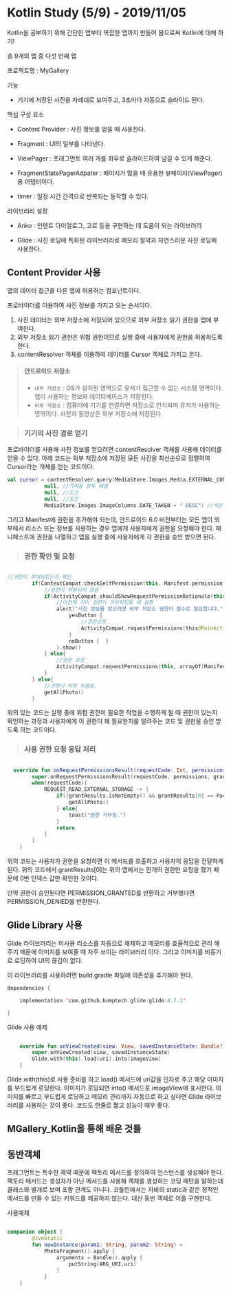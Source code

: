 # Kotlin Study (5/9) - 2019/11/05

Kotlin을 공부하기 위해 간단한 앱부터 복잡한 앱까지 만들어 봄으로써 Kotlin에 대해 하기!

총 9개의 앱 중 다섯 번째 앱

프로젝트명 : MyGallery

기능

* 기기에 저장된 사진을 차례대로 보여주고, 3초마다 자동으로 슬라이드 된다.
  

핵심 구성 요소

* Content Provider : 사진 정보를 얻을 때 사용한다.
  
* Fragment : UI의 일부를 나타낸다.
  
* ViewPager : 프래그먼트 여러 개를 좌우로 슬라이드하여 넘길 수 있게 해준다.
  
* FragmentStatePagerAdpater : 페이지가 많을 때 유용한 뷰페이지(ViewPager)용 어댑터이다.
  
* timer : 일정 시간 간격으로 반복되는 동작할 수 있다.

라이브러리 설정
* Anko : 인텐트 다이얼로그, 고르 등을 구현하는 데 도움이 되는 라이브러리
  
* Glide : 사진 로딩에 특화된 라이브러리로 메모리 절약과 자연스러운 사진 로딩에 사용한다.

## Content Provider 사용

앱의 데이터 접근을 다른 앱에 허용하는 컴포넌트이다.

프로바이더를 이용하여 사진 정보를 가지고 오는 순서이다.

1. 사진 데이터는 외부 저장소에 저장되어 있으므로 외부 저장소 읽기 권한을 앱에 부여한다.
2. 외부 저장소 읽기 권한은 위험 권한이므로 실행 중에 사용자에게 권한을 허용하도록 한다.
3. contentResolver 객체를 이용하여 데이터를 Cursor 객체로 가지고 온다.

>#### 안드로이드 저장소
> * `내부 저장소` : OS가 설치된 영역으로 유저가 접근할 수 없는 시스템 영역이다. 앱이 사용하는 정보와 데이터베이스가 저장된다.
> * `외부 저장소` : 컴퓨터에 기기를 연결하면 저장소로 인식되며 유저가 사용하는 영역이다. 사진과 동영상은 외부 저장소에 저장된다

>### 기기의 사진 경로 얻기

프로바이더를 사용해 사진 정보를 얻으려면 contentResolver 객체를 사용해 데이터를 얻을 수 있다. 아래 코드는 외부 저장소에 저장된 모든 사진을 최신순으로 정렬하여 Cursor라는 개체를 얻는 코드이다.

``` kotlin
val cursor = contentResolver.query(MediaStore.Images.Media.EXTERNAL_CONTENT_URI,
            null, //가여올 항목 배열
            null, //조건
            null, //조건
            MediaStore.Images.ImageColumns.DATE_TAKEN + " DESC") //찍은 날짜 내림차순
```

그리고 Manifest에 권한을 추가해야 되는데, 안드로이드 6.0 버전부터는 모든 앱이 외부에서 리소스 또는 정보를 사용하는 경우 앱에게 사용자에게 권한을 요청해야 한다. 매니페스트에 권한을 나열하고 앱을 실행 중에 사용자에게 각 권한을 승인 받으면 된다.

> ### 권한 확인 및 요청

```kotlin

//권한이 부여되었는지 확인
        if(ContextCompat.checkSelfPermission(this, Manifest.permission.READ_EXTERNAL_STORAGE) != PackageManager.PERMISSION_GRANTED){
            //권한이 허용되지 않음
            if(ActivityCompat.shouldShowRequestPermissionRationale(this,Manifest.permission.READ_EXTERNAL_STORAGE)) {
                //이전에 이미 권한이 거부되었을 때 설명
                alert("사진 정보를 얻으려면 외부 저장소 권한이 필수로 필요합니다.", "권한이 필요한 이유") {
                    yesButton {
                        //권한요청
                        ActivityCompat.requestPermissions(this@MainActivity, arrayOf(Manifest.permission.READ_EXTERNAL_STORAGE),REQUEST_READ_EXTERNAL_STORAGE)
                    }
                    noButton {  }
                }.show()
            } else{
                //권한 요청
                ActivityCompat.requestPermissions(this, arrayOf(Manifest.permission.READ_EXTERNAL_STORAGE),REQUEST_READ_EXTERNAL_STORAGE)
            }
        } else{
            //권한이 이미 허용됨.
            getAllPhoto()
        }

```

위의 있는 코드는 실행 중에 위험 권한이 필요한 작업을 수행하게 될 때 권한이 있는지 확인하는 과정과 사용자에게 이 권한이 왜 필요한지를 알려주는 코드 및 권한을 승인 받도록 하는 코드이다.


>### 사용 권한 요청 응답 처리

```kotlin

  override fun onRequestPermissionsResult(requestCode: Int, permissions: Array<out String>, grantResults: IntArray) {
        super.onRequestPermissionsResult(requestCode, permissions, grantResults)
        when(requestCode){
            REQUEST_READ_EXTERNAL_STORAGE -> {
                if((grantResults.isNotEmpty() && grantResults[0] == PackageManager.PERMISSION_GRANTED)) {
                    getAllPhoto()
                } else{
                    toast("권한 거부됨.")
                }
                return
            }
        }
    }

```

위의 코드는 사용자가 권한을 요청하면 이 메서드를 호출하고 사용자의 응답을 전달하게 된다. 위의 코드에서 grantResults[0]는 위의 앱에서는 한개의 권한만 요청을 했기 때문에 0번 인덱스 값만 확인한 것이다.

만약 권한이 승인된다면 PERMISSION_GRANTED를 반환하고 거부했다면 PERMISSION_DENIED를 반환한다.

## Glide Library 사용

Glide 라이브러리는 미사용 리소스를 자동으로 해제하고 메모리를 효율적으로 관리 해주기 때문에 이미지를 보여줄 때 자주 쓰이는 라이브러리 이다. 그리고 이미지를 비동기로 로딩하여 UI의 끊김이 없다.

이 라이브러리를 사용하려면 build.gradle 파일에 의존성을 추가해야 한다.

```kotlin
dependencies {

    implementation 'com.github.bumptech.glide:glide:4.7.1'

}
```

Glide 사용 예제

```kotlin

    override fun onViewCreated(view: View, savedInstanceState: Bundle?) {
        super.onViewCreated(view, savedInstanceState)
        Glide.with(this).load(uri).into(imageView)
    }

```

Glide.with(this)로 사용 준비를 하고 load() 메서드에 uri값을 인자로 주고 해당 이미지를 부드럽게 로딩한다. 이미지가 로딩되면 into() 메서드로 imageView에 표시한다. 이미지를 빠르고 부드럽게 로딩하고 메모리 관리까지 자동으로 하고 싶다면 Glide 라이브러리를 사용하는 것이 좋다. 코드도 한줄로 짧고 성능이 매우 좋다.

## MGallery_Kotlin을 통해 배운 것들

## 동반객체

프래그먼트는 특수한 제약 때문에 팩토리 메서드를 정의하여 인스턴스를 생성해야 한다. 팩토리 메서드는 생성자가 아닌 메서드를 사용해 객체를 생성하는 코딩 패턴을 말하는데 클래스와 별개로 보며 포함 관계도 아니다. 코틀린에서는 자바의 static과 같은 정적인 메서드를 만들 수 있는 키워드를 제공하지 않는다. 대신 동반 객체로 이를 구현한다.

사용예제

```kotlin

companion object {
        @JvmStatic
        fun newInstance(param1: String, param2: String) =
            PhotoFragment().apply {
                arguments = Bundle().apply {
                    putString(ARG_URI,uri)
                }
            }
    }

```


